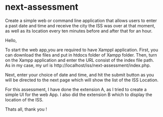 # next-assessment
Create a simple web or command line application that allows users to enter a past date and time and receive the city the ISS was over at that moment, as well as its location every ten minutes before and after that for an hour.

Hello, 

To start the web app,you are required to have Xamppl application. First, you can download the files and put in htdocs folder of Xampp folder. Then, turn on the Xampp application and enter the URL consist of the index file path. As in my case, my url is http://localhost/iss/next-assessment/index.php.

Next, enter your choice of date and time, and hit the submit button as you will be directed to the next page which will show the list of the ISS Location. 

For this assessment, I have done the extension A, as I tried to create a simple UI for the web App. I also did the extension B which to display the location of the ISS. 

Thats all, thank you !